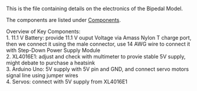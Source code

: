 This is the file containing details on the electronics of the Bipedal Model.

The components are listed under [Components](components.md).

Overview of Key Components:  
    1. 11.1 V Battery: provide 11.1 V ouput Voltage via Amass Nylon T charge port, then we connect it using the male connector, use 14 AWG wire to connect it with Step-Down Power Supply Module  
    2. XL4016E1: adjust and check with multimeter to provie stable 5V supply, might debate to purchase a heatsink  
    3. Arduino Uno: 5V supply with 5V pin and GND, and connect servo motors signal line using jumper wires  
    4. Servos: connect with 5V supply from XL4016E1  
